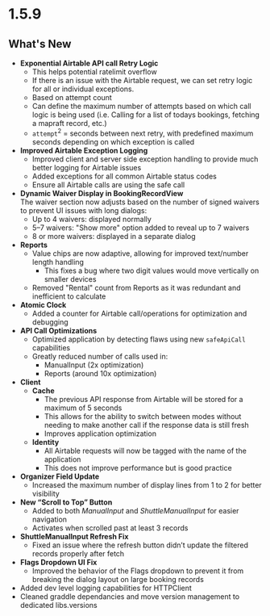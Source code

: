 # 1.5.9

## What's New
- **Exponential Airtable API call Retry Logic**
  - This helps potential ratelimit overflow
  - If there is an issue with the Airtable request, we can set retry logic for all or individual exceptions.
  - Based on attempt count
  - Can define the maximum number of attempts based on which call logic is being used (i.e. Calling for a list of todays bookings, fetching a mapraft record, etc.)
  - `attempt`<sup>2</sup> = seconds between next retry, with predefined maximum seconds depending on which exception is called
- **Improved Airtable Exception Logging**
  - Improved client and server side exception handling to provide much better logging for Airtable issues
  - Added exceptions for all common Airtable status codes
  - Ensure all Airtable calls are using the safe call
- **Dynamic Waiver Display in BookingRecordView**  
  The waiver section now adjusts based on the number of signed waivers to prevent UI issues with long dialogs:  
  - Up to 4 waivers: displayed normally  
  - 5–7 waivers: "Show more" option added to reveal up to 7 waivers  
  - 8 or more waivers: displayed in a separate dialog
- **Reports**
  - Value chips are now adaptive, allowing for improved text/number length handling
    - This fixes a bug where two digit values would move vertically on smaller devices
  - Removed "Rental" count from Reports as it was redundant and inefficient to calculate 
- **Atomic Clock**
  - Added a counter for Airtable call/operations for optimization and debugging
- **API Call Optimizations**
  - Optimized application by detecting flaws using new `safeApiCall` capabilities
  - Greatly reduced number of calls used in:
    - ManualInput (2x optimization)
    - Reports (around 10x optimization)
- **Client**
  - **Cache**
    - The previous API response from Airtable will be stored for a maximum of 5 seconds
    - This allows for the ability to switch between modes without needing to make another call if the response data is still fresh
    - Improves application optimization
  - **Identity**
    - All Airtable requests will now be tagged with the name of the application
    - This does not improve performance but is good practice
- **Organizer Field Update**  
  - Increased the maximum number of display lines from 1 to 2 for better visibility
- **New “Scroll to Top” Button**  
  - Added to both *ManualInput* and *ShuttleManualInput* for easier navigation
  - Activates when scrolled past at least 3 records
- **ShuttleManualInput Refresh Fix**  
  - Fixed an issue where the refresh button didn’t update the filtered records properly after fetch
- **Flags Dropdown UI Fix**  
  - Improved the behavior of the Flags dropdown to prevent it from breaking the dialog layout on large booking records
- Added dev level logging capabilities for HTTPClient 
- Cleaned graddle dependancies and move version management to dedicated libs.versions